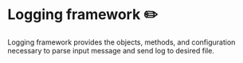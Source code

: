 # Logging framework :pencil2:
Logging framework provides the objects, methods, and configuration necessary to parse input message and send log to desired file.
